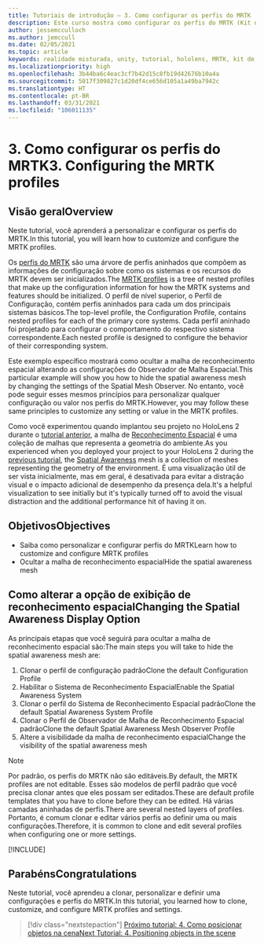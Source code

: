 ```yaml
---
title: Tutoriais de introdução – 3. Como configurar os perfis do MRTK
description: Este curso mostra como configurar os perfis do MRTK (Kit de Ferramentas de Realidade Misturada).
author: jessemcculloch
ms.author: jemccull
ms.date: 02/05/2021
ms.topic: article
keywords: realidade misturada, unity, tutorial, hololens, MRTK, kit de ferramentas de realidade misturada, UWP, reconhecimento espacial
ms.localizationpriority: high
ms.openlocfilehash: 3b44ba6c4eac3cf7b42d15c8fb19d42676b10a4a
ms.sourcegitcommit: 5017f309827c1d20df4ce656d105a1a49ba7942c
ms.translationtype: HT
ms.contentlocale: pt-BR
ms.lasthandoff: 03/31/2021
ms.locfileid: "106011135"
---
```

# <a name="3-configuring-the-mrtk-profiles"></a><span data-ttu-id="4234b-105">3. Como configurar os perfis do MRTK</span><span class="sxs-lookup"><span data-stu-id="4234b-105">3. Configuring the MRTK profiles</span></span>

## <a name="overview"></a><span data-ttu-id="4234b-106">Visão geral</span><span class="sxs-lookup"><span data-stu-id="4234b-106">Overview</span></span>

<span data-ttu-id="4234b-107">Neste tutorial, você aprenderá a personalizar e configurar os perfis do MRTK.</span><span class="sxs-lookup"><span data-stu-id="4234b-107">In this tutorial, you will learn how to customize and configure the MRTK profiles.</span></span>

<span data-ttu-id="4234b-108">Os <a href="/windows/mixed-reality/mrtk-unity/features/profiles/profiles.md" target="_blank">perfis do MRTK</a> são uma árvore de perfis aninhados que compõem as informações de configuração sobre como os sistemas e os recursos do MRTK devem ser inicializados.</span><span class="sxs-lookup"><span data-stu-id="4234b-108">The <a href="/windows/mixed-reality/mrtk-unity/features/profiles/profiles.md" target="_blank">MRTK profiles</a> is a tree of nested profiles that make up the configuration information for how the MRTK systems and features should be initialized.</span></span> <span data-ttu-id="4234b-109">O perfil de nível superior, o Perfil de Configuração, contém perfis aninhados para cada um dos principais sistemas básicos.</span><span class="sxs-lookup"><span data-stu-id="4234b-109">The top-level profile, the Configuration Profile, contains nested profiles for each of the primary core systems.</span></span> <span data-ttu-id="4234b-110">Cada perfil aninhado foi projetado para configurar o comportamento do respectivo sistema correspondente.</span><span class="sxs-lookup"><span data-stu-id="4234b-110">Each nested profile is designed to configure the behavior of their corresponding system.</span></span>

<span data-ttu-id="4234b-111">Este exemplo específico mostrará como ocultar a malha de reconhecimento espacial alterando as configurações do Observador de Malha Espacial.</span><span class="sxs-lookup"><span data-stu-id="4234b-111">This particular example will show you how to hide the spatial awareness mesh by changing the settings of the Spatial Mesh Observer.</span></span> <span data-ttu-id="4234b-112">No entanto, você pode seguir esses mesmos princípios para personalizar qualquer configuração ou valor nos perfis do MRTK.</span><span class="sxs-lookup"><span data-stu-id="4234b-112">However, you may follow these same principles to customize any setting or value in the MRTK profiles.</span></span>

<span data-ttu-id="4234b-113">Como você experimentou quando implantou seu projeto no HoloLens 2 durante o [tutorial anterior](mr-learning-base-02.md#congratulations), a malha de <a href="/windows/mixed-reality/mrtk-unity/features/spatial-awareness/spatial-awareness-getting-started.md" target="_blank">Reconhecimento Espacial</a> é uma coleção de malhas que representa a geometria do ambiente.</span><span class="sxs-lookup"><span data-stu-id="4234b-113">As you experienced when you deployed your project to your HoloLens 2 during the [previous tutorial](mr-learning-base-02.md#congratulations), the <a href="/windows/mixed-reality/mrtk-unity/features/spatial-awareness/spatial-awareness-getting-started.md" target="_blank">Spatial Awareness</a> mesh is a collection of meshes representing the geometry of the environment.</span></span> <span data-ttu-id="4234b-114">É uma visualização útil de ser vista inicialmente, mas em geral, é desativada para evitar a distração visual e o impacto adicional de desempenho da presença dela.</span><span class="sxs-lookup"><span data-stu-id="4234b-114">It's a helpful visualization to see initially but it's typically turned off to avoid the visual distraction and the additional performance hit of having it on.</span></span>

## <a name="objectives"></a><span data-ttu-id="4234b-115">Objetivos</span><span class="sxs-lookup"><span data-stu-id="4234b-115">Objectives</span></span>

* <span data-ttu-id="4234b-116">Saiba como personalizar e configurar perfis do MRTK</span><span class="sxs-lookup"><span data-stu-id="4234b-116">Learn how to customize and configure MRTK profiles</span></span>
* <span data-ttu-id="4234b-117">Ocultar a malha de reconhecimento espacial</span><span class="sxs-lookup"><span data-stu-id="4234b-117">Hide the spatial awareness mesh</span></span>

## <a name="changing-the-spatial-awareness-display-option"></a><span data-ttu-id="4234b-118">Como alterar a opção de exibição de reconhecimento espacial</span><span class="sxs-lookup"><span data-stu-id="4234b-118">Changing the Spatial Awareness Display Option</span></span>

<span data-ttu-id="4234b-119">As principais etapas que você seguirá para ocultar a malha de reconhecimento espacial são:</span><span class="sxs-lookup"><span data-stu-id="4234b-119">The main steps you will take to hide the spatial awareness mesh are:</span></span>

1. <span data-ttu-id="4234b-120">Clonar o perfil de configuração padrão</span><span class="sxs-lookup"><span data-stu-id="4234b-120">Clone the default Configuration Profile</span></span>
2. <span data-ttu-id="4234b-121">Habilitar o Sistema de Reconhecimento Espacial</span><span class="sxs-lookup"><span data-stu-id="4234b-121">Enable the Spatial Awareness System</span></span>
3. <span data-ttu-id="4234b-122">Clonar o perfil do Sistema de Reconhecimento Espacial padrão</span><span class="sxs-lookup"><span data-stu-id="4234b-122">Clone the default Spatial Awareness System Profile</span></span>
4. <span data-ttu-id="4234b-123">Clonar o Perfil de Observador de Malha de Reconhecimento Espacial padrão</span><span class="sxs-lookup"><span data-stu-id="4234b-123">Clone the default Spatial Awareness Mesh Observer Profile</span></span>
5. <span data-ttu-id="4234b-124">Altere a visibilidade da malha de reconhecimento espacial</span><span class="sxs-lookup"><span data-stu-id="4234b-124">Change the visibility of the spatial awareness mesh</span></span>

> [!NOTE]
> <span data-ttu-id="4234b-125">Por padrão, os perfis do MRTK não são editáveis.</span><span class="sxs-lookup"><span data-stu-id="4234b-125">By default, the MRTK profiles are not editable.</span></span> <span data-ttu-id="4234b-126">Esses são modelos de perfil padrão que você precisa clonar antes que eles possam ser editados.</span><span class="sxs-lookup"><span data-stu-id="4234b-126">These are default profile templates that you have to clone before they can be edited.</span></span> <span data-ttu-id="4234b-127">Há várias camadas aninhadas de perfis.</span><span class="sxs-lookup"><span data-stu-id="4234b-127">There are several nested layers of profiles.</span></span> <span data-ttu-id="4234b-128">Portanto, é comum clonar e editar vários perfis ao definir uma ou mais configurações.</span><span class="sxs-lookup"><span data-stu-id="4234b-128">Therefore, it is common to clone and edit several profiles when configuring one or more settings.</span></span>

[!INCLUDE[](includes/configuring-profile.md)]

## <a name="congratulations"></a><span data-ttu-id="4234b-129">Parabéns</span><span class="sxs-lookup"><span data-stu-id="4234b-129">Congratulations</span></span>

<span data-ttu-id="4234b-130">Neste tutorial, você aprendeu a clonar, personalizar e definir uma configurações e perfis do MRTK.</span><span class="sxs-lookup"><span data-stu-id="4234b-130">In this tutorial, you learned how to clone, customize, and configure MRTK profiles and settings.</span></span>

> [!div class="nextstepaction"]
> [<span data-ttu-id="4234b-131">Próximo tutorial: 4. Como posicionar objetos na cena</span><span class="sxs-lookup"><span data-stu-id="4234b-131">Next Tutorial: 4. Positioning objects in the scene</span></span>](mr-learning-base-04.md)